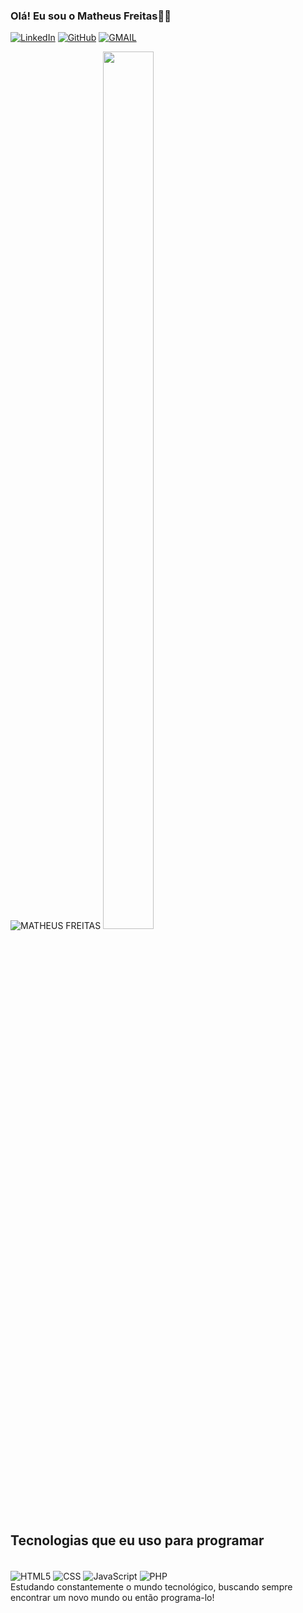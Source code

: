 ### Olá! Eu sou o Matheus Freitas👋🏻

[![LinkedIn](https://img.shields.io/badge/LinkedIn-0077B5?style=for-the-badge&logo=linkedin&logoColor=white)](https://www.linkedin.com/in/matheus-henrique-nascimento-de-freitas-713400289/)
[![GitHub](https://img.shields.io/badge/GitHub-100000?style=for-the-badge&logo=github&logoColor=white)](https://github.com/MatheusHenriqueNF)
[![GMAIL](https://img.shields.io/badge/Gmail-D14836?style=for-the-badge&logo=gmail&logoColor=white)](matheus.henrique26@unifesp.br)

![MATHEUS FREITAS](https://github-readme-stats.vercel.app/api?username=MatheusHenriqueNF&show_icons=true&theme=radical)
<img src="https://static.wikia.nocookie.net/nanatsu-no-taizai/images/a/af/Meliodas_Anime.png/revision/latest?cb=20210209205929&path-prefix=pt-br" width="40%" height="60%"/>

## Tecnologias que eu uso para programar

<div style="display: inline-block"><br/>

  <img align="center" alt="HTML5" src="https://img.shields.io/badge/HTML5-E34F26?style=for-the-badge&logo=html5&logoColor=white"/>
  <img align="center" alt="CSS" src="https://img.shields.io/badge/CSS3-1572B6?style=for-the-badge&logo=css3&logoColor=white"/>
  <img align="center" alt="JavaScript" src="https://img.shields.io/badge/JavaScript-F7DF1E?style=for-the-badge&logo=javascript&logoColor=black"/>
  <img align="center" alt="PHP" src="https://img.shields.io/badge/PHP-777BB4?style=for-the-badge&logo=php&logoColor=white"/>
  
</div><br/>
Estudando constantemente o mundo tecnológico, buscando sempre encontrar um novo mundo ou então programa-lo! 
